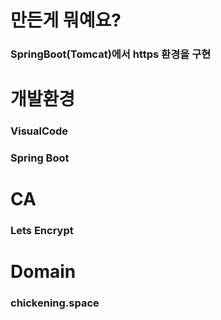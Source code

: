 
# 만든게 뭐예요?
### SpringBoot(Tomcat)에서 https 환경을 구현

# 개발환경 
###  VisualCode
###  Spring Boot

# CA 
###  Lets Encrypt
# Domain
###  chickening.space
